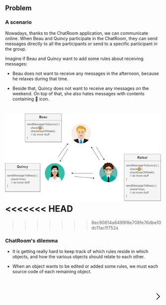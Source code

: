 ## **Problem**

### A scenario

Nowadays, thanks to the ChatRoom application, we can communicate online. When Beau and Quincy participate in the ChatRoom, they can send messages directly to all the participants or send to a specific participant in the group.

Imagine if Beau and Quincy want to add some rules about receiving messages:
- Beau does not want to receive any messages in the afternoon, because he relaxes during that time.

- Beside that, Quincy does not want to receive any messages on the weekend. On top of that, she also hates messages with contents containing 🙂 icon.

[<img src="./../assets/img/00_Problem.png"/>](#)
<<<<<<< HEAD
=======
<!-- [<img align="right" width="50%" src="./../assets/img/00_Problem.png"/>](#) -->
>>>>>>> 8ec90814a6499f8e708fe76dbe10dc11ac1f752a

### ChatRoom's dilemma 

- It is getting really hard to keep track of which rules reside in which objects, and how the various objects should relate to each other. 
  
- When an object wants to be edited or added some rules, we must each source code of each remaining object.

<br/>
<br/>

[<img align="right" width="4%" src="./../assets/icon/next.png"/>](./P01_Introduction.md, "Introduction")